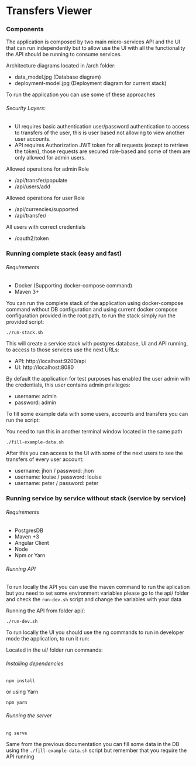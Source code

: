 # Transfers Viewer

### Components

The application is composed by two main micro-services API and the UI that can run independently but
to allow use the UI with all the functionality the API should be running to consume services.

Architecture diagrams located in /arch folder:

* data_model.jpg (Database diagram)
* deployment-model.jpg (Deployment diagram for current stack)


To run the application you can use some of these approaches

###### Security Layers:

* UI requires basic authentication user/password authentication to access to transfers of the user, this is user based not allowing to
view another user accounts.
* API requires Authorization JWT token for all requests (except to retrieve the token), those requests are secured
role-based and some of them are only allowed for admin users.
  
Allowed operations for admin Role
* /api/transfer/populate
* /api/users/add

Allowed operations for user Role
* /api/currencies/supported
* /api/transfer/

All users with correct credentials
* /oauth2/token

### Running complete stack (easy and fast)

###### Requirements

* Docker (Supporting docker-compose command)
* Maven 3+

You can run the complete stack of the application using docker-compose command without DB configuration and
using current docker compose configuration provided in the root path, to run the stack simply run the provided script:

`
./run-stack.sh
`

This will create a service stack with postgres database, UI and API running, to access to those services
use the next URLs:

* API: http://localhost:9200/api
* UI: http://localhost:8080


By default the application for test purposes has enabled the user admin with the credentials, this user
contains admin privileges:

* username: admin
* password: admin

To fill some example data with some users, accounts and transfers you can run the script:

You need to run this in another terminal window located in the same path

`
./fill-example-data.sh
`

After this you can access to the UI with some of the next users to see the transfers of every user account:


- username: jhon / password: jhon
- username: louise / password: louise
- username: peter / password: peter

### Running service by service without stack (service by service)

###### Requirements

* PostgresDB
* Maven +3
* Angular Client
* Node
* Npm or Yarn

###### Running API

To run locally the API you can use the maven command to run the aplication but you need to set some environment
variables please go to the api/ folder and check the `run-dev.sh` script and change the variables with your data

Running the API from folder api/:

`./run-dev.sh`

To run locally the UI you should use the ng commands to run in developer mode the application, to run it
run:

Located in the ui/ folder run commands:

###### Installing dependencies

`
npm install
`

or using Yarn

`
npm yarn
`

###### Running the server 

`
ng serve
`

Same from the previous documentation you can fill some data in the DB using the `./fill-example-data.sh` script
but remember that you require the API running


